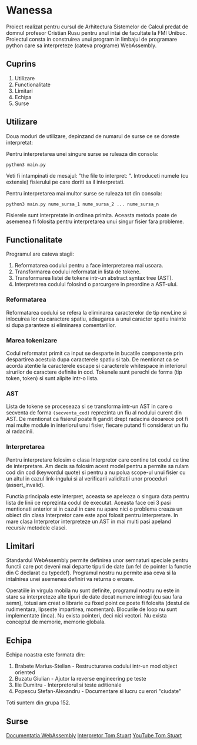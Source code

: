 # Wanessa

Proiect realizat pentru cursul de Arhitectura Sistemelor de Calcul predat de domnul profesor Cristian Rusu pentru anul intai de facultate la FMI Unibuc.
Proiectul consta in construirea unui program in limbajul de programare python care sa interpreteze (cateva programe) WebAssembly.

## Cuprins

1) Utilizare
2) Functionalitate
3) Limitari
4) Echipa
5) Surse

## Utilizare

Doua moduri de utilizare, depinzand de numarul de surse ce se doreste interpretat:

Pentru interpretarea unei singure surse se ruleaza din consola:

`python3 main.py`

Veti fi intampinati de mesajul: "the file to interpret: ". Introduceti numele (cu extensie) fisierului pe care doriti sa il interpretati.

Pentru interpretarea mai multor surse se ruleaza tot din consola:

`python3 main.py nume_sursa_1 nume_sursa_2 ... nume_sursa_n`

Fisierele sunt interpretate in ordinea primita. Aceasta metoda poate de asemenea fi folosita pentru interpretarea unui singur fisier fara probleme.

## Functionalitate

Programul are cateva stagii:

1) Reformatarea codului pentru a face interpretarea mai usoara.
2) Transformarea codului reformatat in lista de tokene.
3) Transformarea listei de tokene intr-un abstract syntax tree (AST).
4) Interpretarea codului folosind o parcurgere in preordine a AST-ului.

### Reformatarea

Reformatarea codului se refera la eliminarea caracterelor de tip newLine si inlocuirea lor cu caractere spatiu, adaugarea a unui caracter spatiu inainte si dupa paranteze si eliminarea comentariilor.

### Marea tokenizare

Codul reformatat primit ca input se desparte in bucatile componente prin despartirea acestuia dupa caracterele spatiu si tab. De mentionat ca se acorda atentie la caracterele escape si caracterele whitespace in interiorul sirurilor de caractere definite in cod. Tokenele sunt perechi de forma (tip token, token) si sunt alipite intr-o lista.

### AST

Lista de tokene se proceseaza si se transforma intr-un AST in care o secventa de forma `(secventa_cod)` reprezinta un fiu al nodului curent din AST. De mentionat ca fisierul poate fi gandit drept radacina deoarece pot fi mai multe module in interiorul unui fisier, fiecare putand fi considerat un fiu al radacinii.

### Interpretarea

Pentru interpretare folosim o clasa Interpretor care contine tot codul ce tine de interpretare. Am decis sa folosim acest model pentru a permite sa rulam cod din cod (keywordul quote) si pentru a nu polua scope-ul unui fisier cu un altul in cazul link-ingului si al verificarii validitatii unor proceduri (assert_invalid).

Functia principala este interpret, aceasta se apeleaza o singura data pentru lista de linii ce reprezinta codul de executat. Aceasta face cei 3 pasi mentionati anterior si in cazul in care nu apare nici o problema creaza un obiect din clasa Interpretor care este apoi folosit pentru interpretare. In mare clasa Interpretor interpreteze un AST in mai multi pasi apeland recursiv metodele clasei.

## Limitari

Standardul WebAssembly permite definirea unor semnaturi speciale pentru functii care pot deveni mai departe tipuri de date (un fel de pointer la functie din C declarat cu typedef). Programul nostru nu permite asa ceva si la intalnirea unei asemenea definiri va returna o eroare.

Operatiile in virgula mobila nu sunt definite, programul nostru nu este in stare sa interpreteze alte tipuri de date decat numere intregi (cu sau fara semn), totusi am creat o librarie cu fixed point ce poate fi folosita (destul de rudimentara, lipseste impartirea, momentan). Blocurile de loop nu sunt implementate (inca). Nu exista pointeri, deci nici vectori. Nu exista conceptul de memorie, memorie globala.

## Echipa

Echipa noastra este formata din:

1) Brabete Marius-Stelian - Restructurarea codului intr-un mod object oriented
2) Buzatu Giulian - Ajutor la reverse engineering pe teste
3) Ilie Dumitru - Interpretorul si teste aditionale
4) Popescu Stefan-Alexandru - Documentare si lucru cu erori "ciudate"

Toti suntem din grupa 152.

## Surse

[Documentatia WebAssembly](https://webassembly.github.io/spec/core/)
[Interpretor Tom Stuart](https://github.com/tomstuart/wasminna)
[YouTube Tom Stuart](https://www.youtube.com/@tom.stuart)
